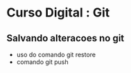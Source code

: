 # Curso Digital : Git

## Salvando alteracoes no git

* uso do comando git restore
* comando git push